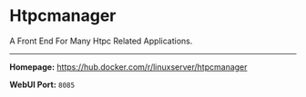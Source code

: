 # Htpcmanager

A Front End For Many Htpc Related Applications.

---

**Homepage:** https://hub.docker.com/r/linuxserver/htpcmanager

**WebUI Port:** `8085`